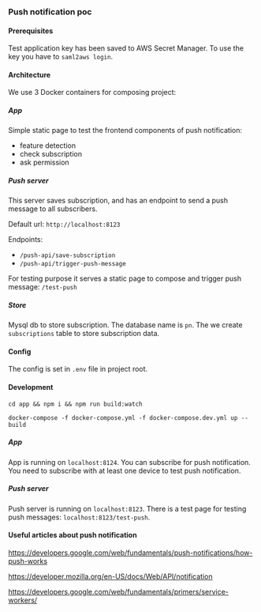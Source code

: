 ### Push notification poc

#### Prerequisites

Test application key has been saved to AWS Secret Manager. To use the key you have to
`saml2aws login`.

#### Architecture

We use 3 Docker containers for composing project:

##### App

Simple static page to test the frontend components of push notification:  
- feature detection
- check subscription
- ask permission

##### Push server

This server saves subscription, and has an endpoint to send a push message to all subscribers.

Default url: `http://localhost:8123`

Endpoints:
- `/push-api/save-subscription`
- `/push-api/trigger-push-message`

For testing purpose it serves a static page to compose and trigger push message: `/test-push`

##### Store

Mysql db to store subscription. The database name is `pn`. The we create `subscriptions` table to store subscription data.

#### Config

The config is set in `.env` file in project root.

#### Development

`cd app && npm i && npm run build:watch`

`docker-compose -f docker-compose.yml -f docker-compose.dev.yml up --build`

##### App

App is running on `localhost:8124`. You can subscribe for push notification. You need to subscribe with at least one device to test push notification.

##### Push server

Push server is running on `localhost:8123`. There is a test page for testing push messages: `localhost:8123/test-push`.

#### Useful articles about push notification

https://developers.google.com/web/fundamentals/push-notifications/how-push-works

https://developer.mozilla.org/en-US/docs/Web/API/notification

https://developers.google.com/web/fundamentals/primers/service-workers/

